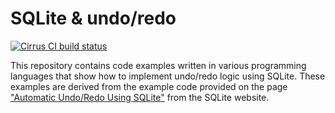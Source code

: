 # SQLite & undo/redo

[![Cirrus CI build status][cirrus-ci-badge]][cirrus-ci]

This repository contains code examples written in various programming languages that show
how to implement undo/redo logic using SQLite. These examples are derived from the example
code provided on the page ["Automatic Undo/Redo Using SQLite"][sqlite-org-undoredo] from
the SQLite website.


[cirrus-ci-badge]: https://api.cirrus-ci.com/github/McMartin/sqlite-undoredo.svg?branch=main
[cirrus-ci]: https://cirrus-ci.com/github/McMartin/sqlite-undoredo
[sqlite-org-undoredo]: https://www.sqlite.org/undoredo.html
